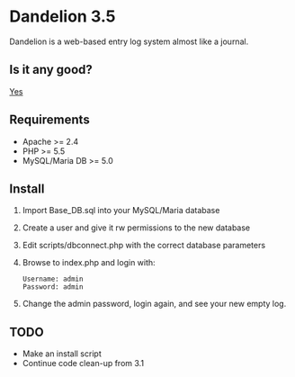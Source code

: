 # Dandelion 3.5

Dandelion is a web-based entry log system almost like a journal.

## Is it any good?

[Yes](https://news.ycombinator.com/item?id=3067434)

## Requirements

* Apache >= 2.4
* PHP >= 5.5
* MySQL/Maria DB >= 5.0

## Install

1. Import Base_DB.sql into your MySQL/Maria database
2. Create a user and give it rw permissions to the new database
3. Edit scripts/dbconnect.php with the correct database parameters
4. Browse to index.php and login with:

   ```
   Username: admin
   Password: admin
   ```

5. Change the admin password, login again, and see your new empty log.

## TODO

* Make an install script
* Continue code clean-up from 3.1
